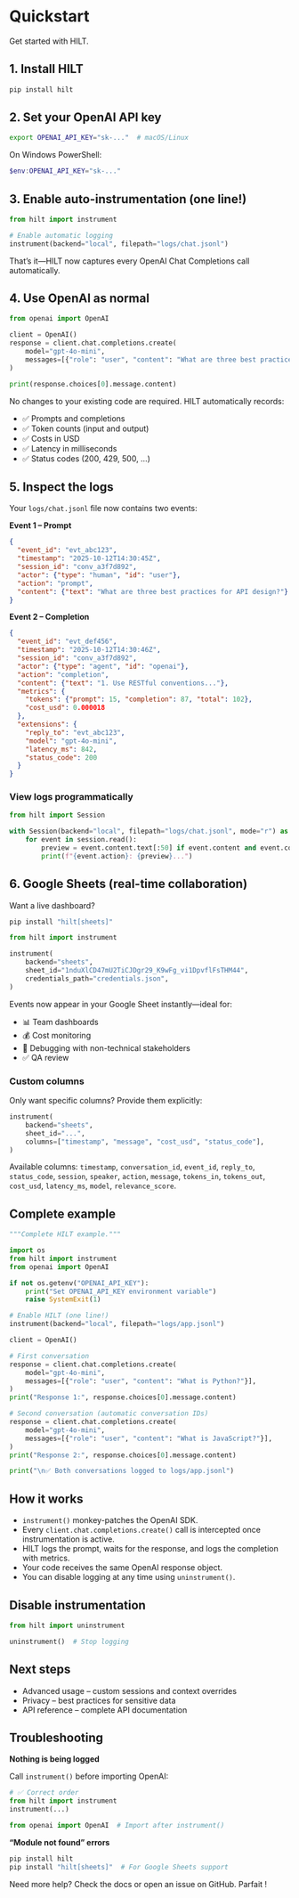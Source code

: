 # Quickstart

Get started with HILT.

## 1. Install HILT

```bash
pip install hilt
```

## 2. Set your OpenAI API key

```bash
export OPENAI_API_KEY="sk-..."  # macOS/Linux
```

On Windows PowerShell:

```powershell
$env:OPENAI_API_KEY="sk-..."
```

## 3. Enable auto-instrumentation (one line!)

```python
from hilt import instrument

# Enable automatic logging
instrument(backend="local", filepath="logs/chat.jsonl")
```

That’s it—HILT now captures every OpenAI Chat Completions call automatically.

## 4. Use OpenAI as normal

```python
from openai import OpenAI

client = OpenAI()
response = client.chat.completions.create(
    model="gpt-4o-mini",
    messages=[{"role": "user", "content": "What are three best practices for API design?"}],
)

print(response.choices[0].message.content)
```

No changes to your existing code are required. HILT automatically records:

- ✅ Prompts and completions
- ✅ Token counts (input and output)
- ✅ Costs in USD
- ✅ Latency in milliseconds
- ✅ Status codes (200, 429, 500, …)

## 5. Inspect the logs

Your `logs/chat.jsonl` file now contains two events:

**Event 1 – Prompt**

```json
{
  "event_id": "evt_abc123",
  "timestamp": "2025-10-12T14:30:45Z",
  "session_id": "conv_a3f7d892",
  "actor": {"type": "human", "id": "user"},
  "action": "prompt",
  "content": {"text": "What are three best practices for API design?"}
}
```

**Event 2 – Completion**

```json
{
  "event_id": "evt_def456",
  "timestamp": "2025-10-12T14:30:46Z",
  "session_id": "conv_a3f7d892",
  "actor": {"type": "agent", "id": "openai"},
  "action": "completion",
  "content": {"text": "1. Use RESTful conventions..."},
  "metrics": {
    "tokens": {"prompt": 15, "completion": 87, "total": 102},
    "cost_usd": 0.000018
  },
  "extensions": {
    "reply_to": "evt_abc123",
    "model": "gpt-4o-mini",
    "latency_ms": 842,
    "status_code": 200
  }
}
```

### View logs programmatically

```python
from hilt import Session

with Session(backend="local", filepath="logs/chat.jsonl", mode="r") as session:
    for event in session.read():
        preview = event.content.text[:50] if event.content and event.content.text else ""
        print(f"{event.action}: {preview}...")
```

## 6. Google Sheets (real-time collaboration)

Want a live dashboard?

```bash
pip install "hilt[sheets]"
```

```python
from hilt import instrument

instrument(
    backend="sheets",
    sheet_id="1nduXlCD47mU2TiCJDgr29_K9wFg_vi1DpvflFsTHM44",
    credentials_path="credentials.json",
)
```

Events now appear in your Google Sheet instantly—ideal for:

- 📊 Team dashboards
- 💰 Cost monitoring
- 🐛 Debugging with non-technical stakeholders
- ✅ QA review

### Custom columns

Only want specific columns? Provide them explicitly:

```python
instrument(
    backend="sheets",
    sheet_id="...",
    columns=["timestamp", "message", "cost_usd", "status_code"],
)
```

Available columns: `timestamp`, `conversation_id`, `event_id`, `reply_to`, `status_code`, `session`, `speaker`, `action`, `message`, `tokens_in`, `tokens_out`, `cost_usd`, `latency_ms`, `model`, `relevance_score`.

## Complete example

```python
"""Complete HILT example."""

import os
from hilt import instrument
from openai import OpenAI

if not os.getenv("OPENAI_API_KEY"):
    print("Set OPENAI_API_KEY environment variable")
    raise SystemExit(1)

# Enable HILT (one line!)
instrument(backend="local", filepath="logs/app.jsonl")

client = OpenAI()

# First conversation
response = client.chat.completions.create(
    model="gpt-4o-mini",
    messages=[{"role": "user", "content": "What is Python?"}],
)
print("Response 1:", response.choices[0].message.content)

# Second conversation (automatic conversation IDs)
response = client.chat.completions.create(
    model="gpt-4o-mini",
    messages=[{"role": "user", "content": "What is JavaScript?"}],
)
print("Response 2:", response.choices[0].message.content)

print("\n✅ Both conversations logged to logs/app.jsonl")
```

## How it works

- `instrument()` monkey-patches the OpenAI SDK.
- Every `client.chat.completions.create()` call is intercepted once instrumentation is active.
- HILT logs the prompt, waits for the response, and logs the completion with metrics.
- Your code receives the same OpenAI response object.
- You can disable logging at any time using `uninstrument()`.

## Disable instrumentation

```python
from hilt import uninstrument

uninstrument()  # Stop logging
```

## Next steps

- Advanced usage – custom sessions and context overrides
- Privacy – best practices for sensitive data
- API reference – complete API documentation

## Troubleshooting

**Nothing is being logged**

Call `instrument()` before importing OpenAI:

```python
# ✅ Correct order
from hilt import instrument
instrument(...)

from openai import OpenAI  # Import after instrument()
```

**“Module not found” errors**

```bash
pip install hilt
pip install "hilt[sheets]"  # For Google Sheets support
```

Need more help? Check the docs or open an issue on GitHub. Parfait !
